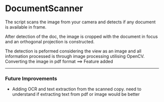 # DocumentScanner


The script scans the image from your camera and detects if any document is available in frame.

After detection of the doc, the image is cropped with the document in focus and an orthogonal projection is constructed.

The detection is peformed considering the view as an image and all information processed is through image processing utilising OpenCV.
Converting the image in pdf format ==>  Feature added

------------------------------------------

### Future Improvements

 - Adding OCR and text extraction from the scanned copy.
         need to understand if extracting text from pdf or image would be better
